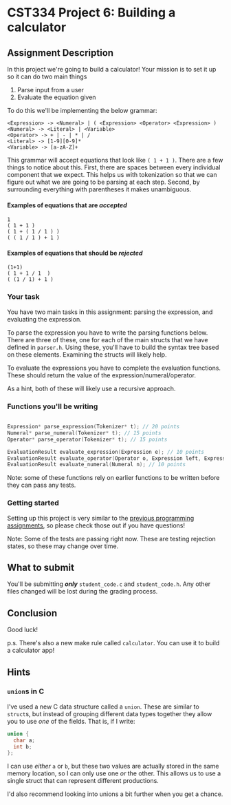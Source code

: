 # CST334 Project 6: Building a calculator

## Assignment Description

In this project we're going to build a calculator!
Your mission is to set it up so it can do two main things
1. Parse input from a user
2. Evaluate the equation given

To do this we'll be implementing the below grammar:

```shell
<Expression> -> <Numeral> | ( <Expression> <Operator> <Expression> )
<Numeral> -> <Literal> | <Variable>
<Operator> -> + | - | * | /
<Literal> -> [1-9][0-9]*
<Variable> -> [a-zA-Z]+
```

This grammar will accept equations that look like `( 1 + 1 )`.
There are a few things to notice about this.
First, there are spaces between every individual component that we expect.
This helps us with tokenization so that we can figure out what we are going to be parsing at each step.
Second, by surrounding everything with parentheses it makes unambiguous.


#### Examples of equations that are ***accepted***

```shell
1
( 1 + 1 )
( 1 + ( 1 / 1 ) )
( ( 1 / 1 ) + 1 )
```

#### Examples of equations that should be ***rejected***

```shell
(1+1)
( 1 + 1 / 1  )
( (1 / 1) + 1 )
```

### Your task

You have two main tasks in this assignment: parsing the expression, and evaluating the expression.

To parse the expression you have to write the parsing functions below.
There are three of these, one for each of the main structs that we have defined in `parser.h`.
Using these, you'll have to build the syntax tree based on these elements.
Examining the structs will likely help.

To evaluate the expressions you have to complete the evaluation functions.
These should return the value of the expression/numeral/operator.

As a hint, both of these will likely use a recursive approach.

### Functions you'll be writing

```c

Expression* parse_expression(Tokenizer* t); // 20 points
Numeral* parse_numeral(Tokenizer* t); // 15 points
Operator* parse_operator(Tokenizer* t); // 15 points

EvaluationResult evaluate_expression(Expression e); // 10 points
EvaluationResult evaluate_operator(Operator o, Expression left, Expression right); // 10 points
EvaluationResult evaluate_numeral(Numeral n); // 10 points

```

Note: some of these functions rely on earlier functions to be written before they can pass any tests.


### Getting started

Setting up this project is very similar to the [previous programming assignments](../), so please check those out if you have questions!

Note: Some of the tests are passing right now.  These are testing rejection states, so these may change over time.

## What to submit

You'll be submitting ***only*** `student_code.c` and `student_code.h`.
Any other files changed will be lost during the grading process.

## Conclusion

Good luck!

p.s. 
There's also a new make rule called `calculator`.
You can use it to build a calculator app!

## Hints

### `union`s in C

I've used a new C data structure called a `union`.
These are similar to `struct`s, but instead of grouping different data types together they allow you to use _one_ of the fields.
That is, if I write:
```c
union {
  char a;
  int b;
};
```
I can use _either_ `a` or `b`, but these two values are actually stored in the same memory location, so I can only use one _or_ the other.
This allows us to use a single struct that can represent different productions.

I'd also recommend looking into unions a bit further when you get a chance.


